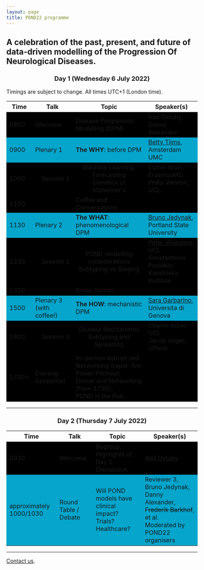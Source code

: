 ```yaml
---
layout: page
title: POND22 programme
---
```


## A celebration of the past, present, and future of data-driven modelling of the **P**rogression **O**f **N**eurological **D**iseases.


<h3 align="center">Day 1 (Wednesday 6 July 2022)</h3>

Timings are subject to change. All times UTC+1 (London time).

<table class="styled-table">
    <!-- <caption>Description</caption> -->
    <thead>
        <tr>
            <th scope="col">Time</th>
            <th scope="col">Talk</th>
            <th scope="col">Topic</th>
            <th scope="col">Speaker(s)</th>
        </tr>
    </thead>
    <tbody>
        <tr style="background-color:#000000">
            <td>0850</td><td>Welcome</td><td>Disease Progression Modelling (DPM)</td>
            <td>Neil Oxtoby, Danny Alexander</td>
        </tr>
        <tr style="background-color:#05a5cc">
            <td>0900</td><td>Plenary 1</td><td><strong>The WHY</strong>: before DPM</td>
            <td><a href="https://researchinformation.amsterdamumc.org/en/persons/betty-tijms">Betty Tijms</a>, Amsterdam UMC</td>
        </tr>
        <tr style="background-color:#000000">
            <td>1000</td><td style="text-align:right">Session 1</td><td style="text-align:center">Machine Learning, Forecasting<br/>Genetics of Alzheimer's</td>
            <td>Esther Bron, ErasmusMC. <br/>Philip Weston, UCL.</td>
        </tr>
        <tr style="background-color:#000000">
            <td>1100</td><td></td><td>Coffee and Conversations</td>
            <td></td>
        </tr>
        <tr style="background-color:#05a5cc">
            <td>1130</td><td>Plenary 2</td><td><strong>The WHAT</strong>: phenomenological DPM</td>
            <td><a href="https://sites.google.com/site/brunomjedynak/">Bruno Jedynak</a>, Portland State University</td>
        </tr>
        <tr style="background-color:#000000">
            <td>1230</td><td style="text-align:right">Session 2</td><td style="text-align:center">POND modelling considerations<br/>Subtyping vs Staging</td>
            <td><a href="https://pawij.github.io/">Peter Wijeratne</a>, UCL<br/>Konstantinos Poulakis, Karolinska Institute</td>
        </tr>
        <tr style="background-color:#000000">
            <td>1330</td><td></td><td>Break (lunch)</td>
            <td></td>
        </tr>
        <tr style="background-color:#05a5cc">
            <td>1500</td><td>Plenary 3 (with coffee!)</td><td><strong>The HOW</strong>: mechanistic DPM</td>
            <td><a href="https://sgarbarino.github.io/">Sara Garbarino</a>, Universita di Genova</td>
        </tr>
        <tr style="background-color:#000000">
            <td>1600</td><td style="text-align:right">Session 3</td><td style="text-align:center">Disease Mechanisms<br/>Subtyping and Spreading</td>
            <td>Charlie Arber, UCL<br/>Jacob Vogel, UPenn.</td>
        </tr>
        <tr style="background-color:#000000">
            <td>1700+</td><td>Evening Session(s)</td><td>In-person debrief and Networking (rapid-fire Power Pitches); <br /> Dinner and Networking (from 1730); <br/>POND in the Pub.</td>
            <td></td>
        </tr>
    </tbody>
</table>



<hr/>

<h3 align="center">Day 2 (Thursday 7 July 2022)</h3>

<table class="styled-table">
    <!-- <caption>Description</caption> -->
    <thead>
        <tr>
            <th scope="col">Time</th>
            <th scope="col">Talk</th>
            <th scope="col">Topic</th>
            <th scope="col">Speaker(s)</th>
        </tr>
    </thead>
    <tbody>
        <tr style="background-color:#000000">
            <td>0930</td><td>Welcome</td><td>Regroup. Highlights of Day 1. Discussion.</td>
            <td><a href="http://neiloxtoby.com">Neil Oxtoby</a></td>
        </tr>
        <tr style="background-color:#05a5cc">
            <td>approximately 1000/1030</td><td>Round Table / Debate</td><td>Will POND models have clinical impact? <br/>Trials? Healthcare?</td>
            <td>Reviewer 3, Bruno Jedynak, Danny Alexander, <del>Frederik Barkhof</del>, et al.<br/>Moderated by POND22 organisers</td>
        </tr>
    </tbody>
</table>

<hr/>

[Contact us](mailto:team@pond2022.com).


